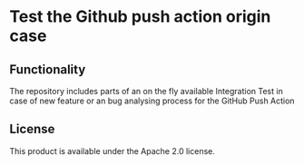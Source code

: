 # Test the Github push action origin case

## Functionality 

The repository includes parts of an on the fly available Integration Test in case of new feature or an bug analysing process for the GitHub Push Action 

## License
This product is available under the Apache 2.0 license.